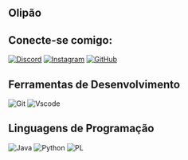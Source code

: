 ## Olipão

## Conecte-se comigo:

[![Discord](https://img.shields.io/badge/Discord-7289DA?style=for-the-badge&logo=discord&logoColor=white)](https://discord.com/channels/@olivera2626/)
[![Instagram](https://img.shields.io/badge/-Instagram-%23E4405F?style=for-the-badge&logo=instagram&logoColor=white)](https://www.instagram.com/gabbrowll/)
[![GitHub](https://img.shields.io/badge/GitHub-100000?style=for-the-badge&logo=github&logoColor=white)](https://github.com/olipao)

## Ferramentas de Desenvolvimento
![Git](https://img.shields.io/badge/GIT-E44C30?style=for-the-badge&logo=git&logoColor=white)
![Vscode](https://img.shields.io/badge/Vscode-007ACC?style=for-the-badge&logo=visual-studio-code&logoColor=white)

## Linguagens de Programação
![Java](https://img.shields.io/badge/java-%23ED8B00.svg?style=for-the-badge&logo=openjdk&logoColor=white)
![Python](https://img.shields.io/badge/python-3670A0?style=for-the-badge&logo=python&logoColor=ffdd54)
![PL](https://img.shields.io/badge/PL%2FSQL-FFFFFF?style=for-the-badge&logo=oracle&logoColor=FF0000&labelColor=FFFFFF&color=FF0000)


